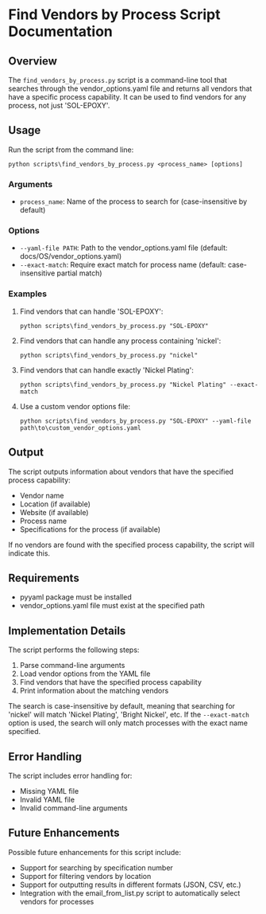 # Find Vendors by Process Script Documentation

## Overview

The `find_vendors_by_process.py` script is a command-line tool that searches through the vendor_options.yaml file and returns all vendors that have a specific process capability. It can be used to find vendors for any process, not just 'SOL-EPOXY'.

## Usage

Run the script from the command line:

```
python scripts\find_vendors_by_process.py <process_name> [options]
```

### Arguments

- `process_name`: Name of the process to search for (case-insensitive by default)

### Options

- `--yaml-file PATH`: Path to the vendor_options.yaml file (default: docs/OS/vendor_options.yaml)
- `--exact-match`: Require exact match for process name (default: case-insensitive partial match)

### Examples

1. Find vendors that can handle 'SOL-EPOXY':
   ```
   python scripts\find_vendors_by_process.py "SOL-EPOXY"
   ```

2. Find vendors that can handle any process containing 'nickel':
   ```
   python scripts\find_vendors_by_process.py "nickel"
   ```

3. Find vendors that can handle exactly 'Nickel Plating':
   ```
   python scripts\find_vendors_by_process.py "Nickel Plating" --exact-match
   ```

4. Use a custom vendor options file:
   ```
   python scripts\find_vendors_by_process.py "SOL-EPOXY" --yaml-file path\to\custom_vendor_options.yaml
   ```

## Output

The script outputs information about vendors that have the specified process capability:

- Vendor name
- Location (if available)
- Website (if available)
- Process name
- Specifications for the process (if available)

If no vendors are found with the specified process capability, the script will indicate this.

## Requirements

- pyyaml package must be installed
- vendor_options.yaml file must exist at the specified path

## Implementation Details

The script performs the following steps:

1. Parse command-line arguments
2. Load vendor options from the YAML file
3. Find vendors that have the specified process capability
4. Print information about the matching vendors

The search is case-insensitive by default, meaning that searching for 'nickel' will match 'Nickel Plating', 'Bright Nickel', etc. If the `--exact-match` option is used, the search will only match processes with the exact name specified.

## Error Handling

The script includes error handling for:
- Missing YAML file
- Invalid YAML file
- Invalid command-line arguments

## Future Enhancements

Possible future enhancements for this script include:
- Support for searching by specification number
- Support for filtering vendors by location
- Support for outputting results in different formats (JSON, CSV, etc.)
- Integration with the email_from_list.py script to automatically select vendors for processes